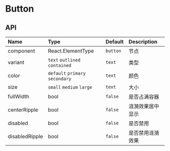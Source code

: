 # Button

## API

| Name           | Type                            | Default  | Description      |
| :------------- | :------------------------------ | :------- | :--------------- |
| component      | React.ElementType               | `button` | 节点             |
| variant        | `text` `outlined` `contained`   | `text`   | 类型             |
| color          | `default` `primary` `secondary` | `text`   | 颜色             |
| size           | `small` `medium` `large`        | `text`   | 大小             |
| fullWidth      | bool                            | `false`  | 是否占满容器     |
| centerRipple   | bool                            | `false`  | 涟漪效果居中显示 |
| disabled       | bool                            | `false`  | 是否禁用         |
| disabledRipple | bool                            | `false`  | 是否禁用涟漪效果 |
